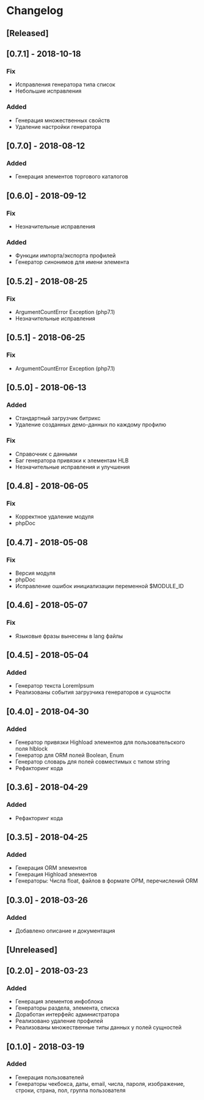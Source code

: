 # Changelog

## [Released]

## [0.7.1] - 2018-10-18
### Fix
- Исправления генератора типа список
- Небольшие исправления
### Added
- Генерация множественных свойств
- Удаление настройки генератора

## [0.7.0] - 2018-08-12
### Added
- Генерация элементов торгового каталогов

## [0.6.0] - 2018-09-12
### Fix
- Незначительные исправления
### Added
- Функции импорта/экспорта профилей
- Генератор синонимов для имени элемента

## [0.5.2] - 2018-08-25
### Fix
- ArgumentCountError Exception (php7.1)
- Незначительные исправления

## [0.5.1] - 2018-06-25
### Fix
- ArgumentCountError Exception (php7.1)

## [0.5.0] - 2018-06-13
### Added
- Стандартный загрузчик битрикс
- Удаление созданных демо-данных по каждому профилю
### Fix
- Справочник с данными
- Баг генератора привязки к элементам HLB
- Незначительные исправления и улучшения

## [0.4.8] - 2018-06-05
### Fix
- Корректное удаление модуля
- phpDoc

## [0.4.7] - 2018-05-08
### Fix
- Версия модуля
- phpDoc
- Исправление ошибок инициализации переменной $MODULE_ID


## [0.4.6] - 2018-05-07
### Fix
- Языковые фразы вынесены в lang файлы

## [0.4.5] - 2018-05-04
### Added
- Генератор текста LoremIpsum
- Реализованы события загрузчика генераторов и сущности

## [0.4.0] - 2018-04-30
### Added
- Генератор привязки Highload элементов для пользовательского поля hlblock
- Генератор для ORM полей Boolean, Enum
- Генератор словарь для полей совместимых с типом string
- Рефакторинг кода

## [0.3.6] - 2018-04-29
### Added
- Рефакторинг кода

## [0.3.5] - 2018-04-25
### Added
- Генерация ORM элементов
- Генерация Highload элементов
- Генераторы: Числа float, файлов в формате ОРМ, перечислений ORM

## [0.3.0] - 2018-03-26
### Added
- Добавлено описание и документация

## [Unreleased]

## [0.2.0] - 2018-03-23
### Added
- Генерация элементов инфоблока
- Генераторы раздела, элемента, списка
- Доработан интерфейс администратора
- Реализовано удаление профилей
- Реализованы множественные типы данных у полей сущностей

## [0.1.0] - 2018-03-19

### Added
- Генерация пользователей
- Генераторы чекбокса, даты, email, числа, пароля, изображение, строки, страна, пол, группа пользователя